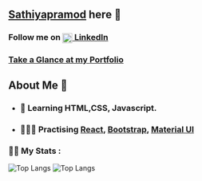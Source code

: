 ## <a href="https://github.com/Sathiyapramod" taget="blank">Sathiyapramod</a> here 👋

### <p>Follow me on <a href="https://www.linkedin.com/in/sathiyapramod" target="_blank"><img align="center" src="https://cdn.jsdelivr.net/npm/simple-icons@3.0.1/icons/linkedin.svg" alt="LinkedInProfile" height="20" width="20" /> LinkedIn </p>
  
### Take a Glance at my <a href="https://portfolio-designed-sathiyapramod.netlify.app/" target="_blank">Portfolio</a>

## About Me 🙂
  
- ### 🌱 Learning HTML,CSS, Javascript.
- ### 🏃🏼‍♂️ Practising <a href="https://legacy.reactjs.org/" target="_blank">React</a>, <a href="https://getbootstrap.com/" target="blank">Bootstrap</a>, <a href="https://mui.com/" target="blank">Material UI</a>

### 🏋🏼‍ My Stats :
  
  ![Top Langs](https://github-readme-stats.vercel.app/api/top-langs/?username=sathiyapramod&layout=compact$theme=vision-friendly-light)
  ![Top Langs](https://github-readme-stats.vercel.app/api/?username=sathiyapramod&layout=compact&theme=vision-friendly-light)
